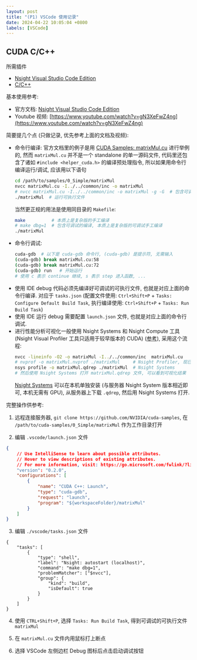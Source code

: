 ```yaml
---
layout: post
title: "(P1) VSCode 使用记录"
date: 2024-04-22 10:05:04 +0800
labels: [VSCode]
---
```


## CUDA C/C++

所需插件

- [Nsight Visual Studio Code Edition](https://docs.nvidia.com/nsight-visual-studio-code-edition/)
- [C/C++](https://code.visualstudio.com/docs/languages/cpp)

基本使用参考:

- 官方文档: [Nsight Visual Studio Code Edition](https://docs.nvidia.com/nsight-visual-studio-code-edition/)
- Youtube 视频: [https://www.youtube.com/watch?v=gN3XeFwZ4ng](https://www.youtube.com/watch?v=gN3XeFwZ4ng)

简要提几个点 (只做记录, 优先参考上面的文档及视频):

- 命令行编译: 官方文档里的例子是用 [CUDA Samples: matrixMul.cu](https://github.com/NVIDIA/cuda-samples/blob/master/Samples/0_Introduction/matrixMul/matrixMul.cu) 进行举例的, 然而 `matrixMul.cu` 并不是一个 standalone 的单一源码文件, 代码里还包含了诸如 `#include <helper_cuda.h>` 的编译预处理指令, 所以如果用命令行编译运行/调试, 应该用以下语句
    ```bash
    cd /path/to/samples/0_Simple/matrixMul
    nvcc matrixMul.cu -I../../common/inc -o matrixMul
    # nvcc matrixMul.cu -I../../common/inc -o matrixMul -g -G  # 包含可调试的编译
    ./matrixMul  # 运行可执行文件
    ```
    当然更正规的用法是使用同目录的 `Makefile`:
    ```bash
    make          # 本质上是复杂版的手工编译
    # make dbg=1  # 包含可调试的编译, 本质上是复杂版的可调试手工编译
    ./matrixMul
    ```
- 命令行调试:
    ```bash
    cuda-gdb  # 以下是 cuda-gdb 命令行, (cuda-gdb) 是提示符, 无需输入
    (cuda-gdb) break matrixMul.cu:58
    (cuda-gdb) break matrixMul.cu:72
    (cuda-gdb) run   # 开始运行
    # 使用 c 表示 continue 继续, s 表示 step 进入函数, ...
    ```
- 使用 IDE debug 代码必须先编译好可调试的可执行文件, 也就是对应上面的命令行编译. 对应于 `tasks.json` (配置文件使用: `Ctrl+Shift+P` + `Tasks: Configure Default Build Task`, 执行编译使用: `Ctrl+Shift+P` + `Tasks: Run Build Task`)
- 使用 IDE 运行 debug 需要配置 `launch.json` 文件, 也就是对应上面的命令行调试.
- 进行性能分析可视化一般使用 Nsight Systems 和 Nsight Compute 工具 (Nsight Visual Profiler 工具只适用于较早版本的 CUDA) ([参考](https://gpuhackshef.readthedocs.io/en/latest/tools/nvidia-profiling-tools.html)), 采用这个流程:
    ```bash
    nvcc -lineinfo -O2 -o matrixMul -I../../common/inc  matrixMul.cu
    # nvprof -o matrixMul.nvprof ./matrixMul     # Nsight Profiler, 现已弃用
    nsys profile -o matrixMul.qdrep ./matrixMul  # Nsight Systems
    # 然后使用 Nsight Systems 打开 matrixMul.qdrep 文件, 可以看到可视化结果
    ```
    [Nsight Systems](https://developer.nvidia.com/nsight-systems) 可以在本机单独安装 (与服务器 Nsight System 版本相近即可, 本机无需有 GPU), 从服务器上下载 `.qdrep`, 然后用 Nsight Systems 打开.

完整操作供参考:

1. 远程连接服务器, `git clone https://github.com/NVIDIA/cuda-samples`, 在 `/path/to/cuda-samples/0_Simple/matrixMul` 作为工作目录打开

2. 编辑 `.vscode/launch.json` 文件

```json
{
    // Use IntelliSense to learn about possible attributes.
    // Hover to view descriptions of existing attributes.
    // For more information, visit: https://go.microsoft.com/fwlink/?linkid=830387
    "version": "0.2.0",
    "configurations": [
        {
            "name": "CUDA C++: Launch",
            "type": "cuda-gdb",
            "request": "launch",
            "program": "${workspaceFolder}/matrixMul"
        }
    ]
}
```

3. 编辑 `./vscode/tasks.json` 文件

```
{
    "tasks": [
        {
            "type": "shell",
            "label": "Nsight: autostart (localhost)",
            "command": "make dbg=1",
            "problemMatcher": ["$nvcc"],
            "group": {
                "kind": "build",
                "isDefault": true
            }
        }
    ]
}
```

4. 使用 `CTRL+Shift+P`, 选择 `Tasks: Run Build Task`, 得到可调试的可执行文件 `matrixMul`

5. 在 `matrixMul.cu` 文件内用鼠标打上断点

6. 选择 VSCode 左侧边栏 Debug 图标后点击启动调试按钮